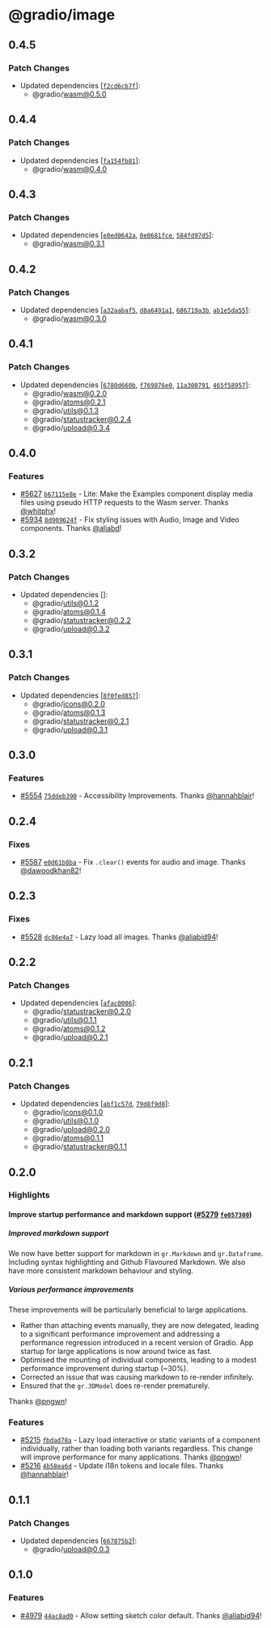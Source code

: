 # @gradio/image

## 0.4.5

### Patch Changes

- Updated dependencies [[`f2cd6cb7f`](https://github.com/gradio-app/gradio/commit/f2cd6cb7f4c118495fc4f4802363c051958bc940)]:
  - @gradio/wasm@0.5.0

## 0.4.4

### Patch Changes

- Updated dependencies [[`fa154fb81`](https://github.com/gradio-app/gradio/commit/fa154fb8180d3ebd0026d73a53067d103224fca7)]:
  - @gradio/wasm@0.4.0

## 0.4.3

### Patch Changes

- Updated dependencies [[`e0ed0642a`](https://github.com/gradio-app/gradio/commit/e0ed0642ac2cb4f7ce9ee698d082607d9bab3636), [`0e0681fce`](https://github.com/gradio-app/gradio/commit/0e0681fce718a38fb6662e011859a3ea5c56e868), [`584fd97d5`](https://github.com/gradio-app/gradio/commit/584fd97d599540c2770377fc7aecf08619f99cc8)]:
  - @gradio/wasm@0.3.1

## 0.4.2

### Patch Changes

- Updated dependencies [[`a32aabaf5`](https://github.com/gradio-app/gradio/commit/a32aabaf50b14779dec889cf539d7a3770139bac), [`d8a6491a1`](https://github.com/gradio-app/gradio/commit/d8a6491a18854cb8cad6221ba96dcbd20556e806), [`686719a3b`](https://github.com/gradio-app/gradio/commit/686719a3b0bcd64479a5f3c485da4620d0747341), [`ab1e5da55`](https://github.com/gradio-app/gradio/commit/ab1e5da5578d4a7cec1fe1117a8b660784a9ae30)]:
  - @gradio/wasm@0.3.0

## 0.4.1

### Patch Changes

- Updated dependencies [[`6780d660b`](https://github.com/gradio-app/gradio/commit/6780d660bb8f3b969a4bd40644a49f3274a779a9), [`f769876e0`](https://github.com/gradio-app/gradio/commit/f769876e0fa62336425c4e8ada5e09f38353ff01), [`11a300791`](https://github.com/gradio-app/gradio/commit/11a3007916071f0791844b0a37f0fb4cec69cea3), [`465f58957`](https://github.com/gradio-app/gradio/commit/465f58957f70c7cf3e894beef8a117b28339e3c1)]:
  - @gradio/wasm@0.2.0
  - @gradio/atoms@0.2.1
  - @gradio/utils@0.1.3
  - @gradio/statustracker@0.2.4
  - @gradio/upload@0.3.4

## 0.4.0

### Features

- [#5627](https://github.com/gradio-app/gradio/pull/5627) [`b67115e8e`](https://github.com/gradio-app/gradio/commit/b67115e8e6e489fffd5271ea830211863241ddc5) - Lite: Make the Examples component display media files using pseudo HTTP requests to the Wasm server. Thanks [@whitphx](https://github.com/whitphx)!
- [#5934](https://github.com/gradio-app/gradio/pull/5934) [`8d909624f`](https://github.com/gradio-app/gradio/commit/8d909624f61a49536e3c0f71cb2d9efe91216219) - Fix styling issues with Audio, Image and Video components. Thanks [@aliabd](https://github.com/aliabd)!

## 0.3.2

### Patch Changes

- Updated dependencies []:
  - @gradio/utils@0.1.2
  - @gradio/atoms@0.1.4
  - @gradio/statustracker@0.2.2
  - @gradio/upload@0.3.2

## 0.3.1

### Patch Changes

- Updated dependencies [[`8f0fed857`](https://github.com/gradio-app/gradio/commit/8f0fed857d156830626eb48b469d54d211a582d2)]:
  - @gradio/icons@0.2.0
  - @gradio/atoms@0.1.3
  - @gradio/statustracker@0.2.1
  - @gradio/upload@0.3.1

## 0.3.0

### Features

- [#5554](https://github.com/gradio-app/gradio/pull/5554) [`75ddeb390`](https://github.com/gradio-app/gradio/commit/75ddeb390d665d4484667390a97442081b49a423) - Accessibility Improvements. Thanks [@hannahblair](https://github.com/hannahblair)!

## 0.2.4

### Fixes

- [#5587](https://github.com/gradio-app/gradio/pull/5587) [`e0d61b8ba`](https://github.com/gradio-app/gradio/commit/e0d61b8baa0f6293f53b9bdb1647d42f9ae2583a) - Fix `.clear()` events for audio and image. Thanks [@dawoodkhan82](https://github.com/dawoodkhan82)!

## 0.2.3

### Fixes

- [#5528](https://github.com/gradio-app/gradio/pull/5528) [`dc86e4a7`](https://github.com/gradio-app/gradio/commit/dc86e4a7e1c40b910c74558e6f88fddf9b3292bc) - Lazy load all images. Thanks [@aliabid94](https://github.com/aliabid94)!

## 0.2.2

### Patch Changes

- Updated dependencies [[`afac0006`](https://github.com/gradio-app/gradio/commit/afac0006337ce2840cf497cd65691f2f60ee5912)]:
  - @gradio/statustracker@0.2.0
  - @gradio/utils@0.1.1
  - @gradio/atoms@0.1.2
  - @gradio/upload@0.2.1

## 0.2.1

### Patch Changes

- Updated dependencies [[`abf1c57d`](https://github.com/gradio-app/gradio/commit/abf1c57d7d85de0df233ee3b38aeb38b638477db), [`79d8f9d8`](https://github.com/gradio-app/gradio/commit/79d8f9d891901683c5a1b7486efb44eab2478c96)]:
  - @gradio/icons@0.1.0
  - @gradio/utils@0.1.0
  - @gradio/upload@0.2.0
  - @gradio/atoms@0.1.1
  - @gradio/statustracker@0.1.1

## 0.2.0

### Highlights

#### Improve startup performance and markdown support ([#5279](https://github.com/gradio-app/gradio/pull/5279) [`fe057300`](https://github.com/gradio-app/gradio/commit/fe057300f0672c62dab9d9b4501054ac5d45a4ec))

##### Improved markdown support

We now have better support for markdown in `gr.Markdown` and `gr.Dataframe`. Including syntax highlighting and Github Flavoured Markdown. We also have more consistent markdown behaviour and styling.

##### Various performance improvements

These improvements will be particularly beneficial to large applications.

- Rather than attaching events manually, they are now delegated, leading to a significant performance improvement and addressing a performance regression introduced in a recent version of Gradio. App startup for large applications is now around twice as fast.
- Optimised the mounting of individual components, leading to a modest performance improvement during startup (~30%).
- Corrected an issue that was causing markdown to re-render infinitely.
- Ensured that the `gr.3DModel` does re-render prematurely.

Thanks [@pngwn](https://github.com/pngwn)!

### Features

- [#5215](https://github.com/gradio-app/gradio/pull/5215) [`fbdad78a`](https://github.com/gradio-app/gradio/commit/fbdad78af4c47454cbb570f88cc14bf4479bbceb) - Lazy load interactive or static variants of a component individually, rather than loading both variants regardless. This change will improve performance for many applications. Thanks [@pngwn](https://github.com/pngwn)!
- [#5216](https://github.com/gradio-app/gradio/pull/5216) [`4b58ea6d`](https://github.com/gradio-app/gradio/commit/4b58ea6d98e7a43b3f30d8a4cb6f379bc2eca6a8) - Update i18n tokens and locale files. Thanks [@hannahblair](https://github.com/hannahblair)!

## 0.1.1

### Patch Changes

- Updated dependencies [[`667875b2`](https://github.com/gradio-app/gradio/commit/667875b2441753e74d25bd9d3c8adedd8ede11cd)]:
  - @gradio/upload@0.0.3

## 0.1.0

### Features

- [#4979](https://github.com/gradio-app/gradio/pull/4979) [`44ac8ad0`](https://github.com/gradio-app/gradio/commit/44ac8ad08d82ea12c503dde5c78f999eb0452de2) - Allow setting sketch color default. Thanks [@aliabid94](https://github.com/aliabid94)!

